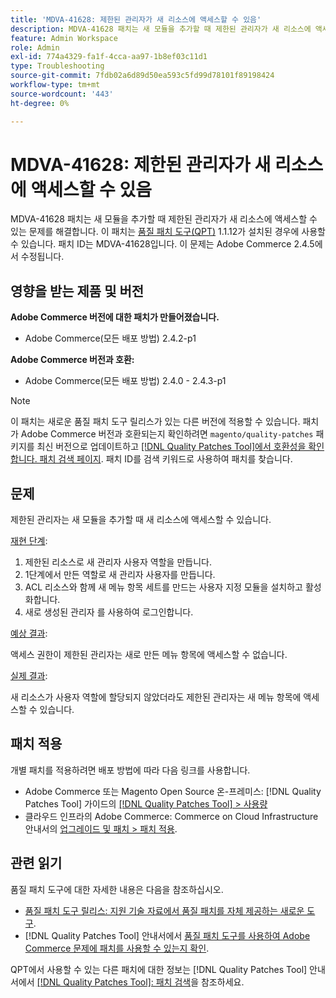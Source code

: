 ```yaml
---
title: 'MDVA-41628: 제한된 관리자가 새 리소스에 액세스할 수 있음'
description: MDVA-41628 패치는 새 모듈을 추가할 때 제한된 관리자가 새 리소스에 액세스할 수 있는 문제를 해결합니다. 이 패치는 [Quality Patches Tool (QPT)](https://experienceleague.adobe.com/ko/docs/commerce-operations/tools/quality-patches-tool/quality-patches-tool-to-self-serve-quality-patches) 1.1.12가 설치된 경우 사용할 수 있습니다. 패치 ID는 MDVA-41628입니다. 이 문제는 Adobe Commerce 2.4.5에서 수정됩니다.
feature: Admin Workspace
role: Admin
exl-id: 774a4329-fa1f-4cca-aa97-1b8ef03c11d1
type: Troubleshooting
source-git-commit: 7fdb02a6d89d50ea593c5fd99d78101f89198424
workflow-type: tm+mt
source-wordcount: '443'
ht-degree: 0%

---
```


# MDVA-41628: 제한된 관리자가 새 리소스에 액세스할 수 있음

MDVA-41628 패치는 새 모듈을 추가할 때 제한된 관리자가 새 리소스에 액세스할 수 있는 문제를 해결합니다. 이 패치는 [품질 패치 도구(QPT)](https://experienceleague.adobe.com/ko/docs/commerce-operations/tools/quality-patches-tool/quality-patches-tool-to-self-serve-quality-patches) 1.1.12가 설치된 경우에 사용할 수 있습니다. 패치 ID는 MDVA-41628입니다. 이 문제는 Adobe Commerce 2.4.5에서 수정됩니다.

## 영향을 받는 제품 및 버전

**Adobe Commerce 버전에 대한 패치가 만들어졌습니다.**

* Adobe Commerce(모든 배포 방법) 2.4.2-p1

**Adobe Commerce 버전과 호환:**

* Adobe Commerce(모든 배포 방법) 2.4.0 - 2.4.3-p1

>[!NOTE]
>
>이 패치는 새로운 품질 패치 도구 릴리스가 있는 다른 버전에 적용할 수 있습니다. 패치가 Adobe Commerce 버전과 호환되는지 확인하려면 `magento/quality-patches` 패키지를 최신 버전으로 업데이트하고 [[!DNL Quality Patches Tool]에서 호환성을 확인합니다. 패치 검색 페이지](https://experienceleague.adobe.com/ko/docs/commerce-operations/tools/quality-patches-tool/quality-patches-tool-to-self-serve-quality-patches). 패치 ID를 검색 키워드로 사용하여 패치를 찾습니다.

## 문제

제한된 관리자는 새 모듈을 추가할 때 새 리소스에 액세스할 수 있습니다.

<u>재현 단계</u>:

1. 제한된 리소스로 새 관리자 사용자 역할을 만듭니다.
1. 1단계에서 만든 역할로 새 관리자 사용자를 만듭니다.
1. ACL 리소스와 함께 새 메뉴 항목 세트를 만드는 사용자 지정 모듈을 설치하고 활성화합니다.
1. 새로 생성된 관리자 를 사용하여 로그인합니다.

<u>예상 결과</u>:

액세스 권한이 제한된 관리자는 새로 만든 메뉴 항목에 액세스할 수 없습니다.

<u>실제 결과</u>:

새 리소스가 사용자 역할에 할당되지 않았더라도 제한된 관리자는 새 메뉴 항목에 액세스할 수 있습니다.

## 패치 적용

개별 패치를 적용하려면 배포 방법에 따라 다음 링크를 사용합니다.

* Adobe Commerce 또는 Magento Open Source 온-프레미스: [!DNL Quality Patches Tool] 가이드의 [[!DNL Quality Patches Tool] > 사용량](/help/tools/quality-patches-tool/usage.md)
* 클라우드 인프라의 Adobe Commerce: Commerce on Cloud Infrastructure 안내서의 [업그레이드 및 패치 > 패치 적용](https://experienceleague.adobe.com/docs/commerce-cloud-service/user-guide/develop/upgrade/apply-patches.html?lang=ko).

## 관련 읽기

품질 패치 도구에 대한 자세한 내용은 다음을 참조하십시오.

* [품질 패치 도구 릴리스: 지원 기술 자료에서 품질 패치를 자체 제공하는 새로운 도구](https://experienceleague.adobe.com/ko/docs/commerce-operations/tools/quality-patches-tool/quality-patches-tool-to-self-serve-quality-patches).
* [!DNL Quality Patches Tool] 안내서에서 [품질 패치 도구를 사용하여 Adobe Commerce 문제에 패치를 사용할 수 있는지 확인](/help/tools/quality-patches-tool/patches-available-in-qpt/check-patch-for-magento-issue-with-magento-quality-patches.md).

QPT에서 사용할 수 있는 다른 패치에 대한 정보는 [!DNL Quality Patches Tool] 안내서에서 [[!DNL Quality Patches Tool]: 패치 검색](https://experienceleague.adobe.com/tools/commerce-quality-patches/index.html?lang=ko)을 참조하세요.
